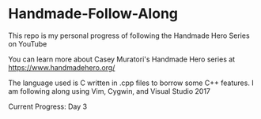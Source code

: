 # Handmade-Follow-Along
This repo is my personal progress of following the Handmade Hero Series on YouTube

You can learn more about Casey Muratori's Handmade Hero series at https://www.handmadehero.org/

The language used is C written in .cpp files to borrow some C++ features. I am following along using Vim, Cygwin, and Visual Studio 2017

Current Progress: Day 3